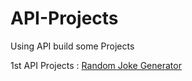 # API-Projects
Using API build some Projects

1st API Projects :
<a href="https://joke-generator-786.netlify.app/#" target="_blank">Random Joke Generator</a>
